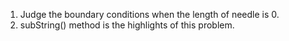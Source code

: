 1. Judge the boundary conditions when the length of needle is 0.
2. subString() method is the highlights of this problem.
